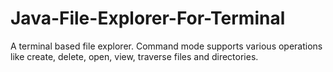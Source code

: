 # Java-File-Explorer-For-Terminal
A terminal based file explorer.  Command mode supports various operations like create, delete, open, view, traverse files and directories.
